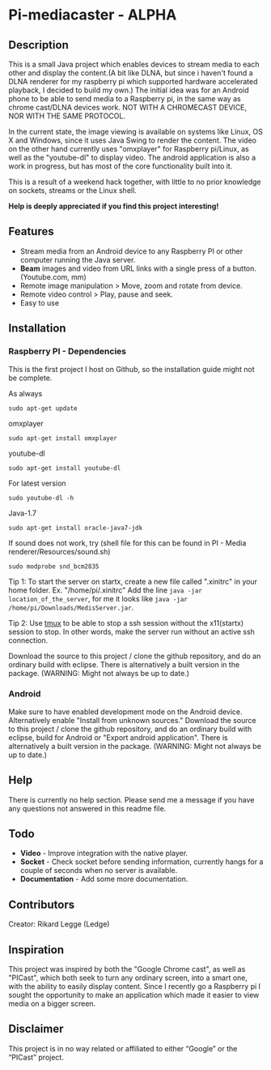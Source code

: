 Pi-mediacaster - ALPHA
==============
## Description
This is a small Java project which enables devices to stream media to each other and display the content.(A bit like DLNA, but since i haven't found a DLNA renderer for my raspberry pi which supported hardware accelerated playback, I decided to build my own.) The initial idea was for an Android phone to be able to send media to a Raspberry pi, in the same way as chrome cast/DLNA devices work. NOT WITH A CHROMECAST DEVICE, NOR WITH THE SAME PROTOCOL.

In the current state, the image viewing is available on systems like Linux, OS X and Windows, since it uses Java Swing to render the content. The video on the other hand currently uses "omxplayer" for Raspberry pi/Linux, as well as the "youtube-dl" to display video. The android application is also a work in progress, but has most of the core functionality built into it. 

This is a result of a weekend hack together, with little to no prior knowledge on sockets, streams or the Linux shell.

**Help is deeply appreciated if you find this project interesting!**

## Features
+ Stream media from an Android device to any Raspberry PI or other computer running the Java server.
+ **Beam** images and video from URL links with a single press of a button. (Youtube.com, mm)
+ Remote image manipulation > Move, zoom and rotate from device.
+ Remote video control > Play, pause and seek.
+ Easy to use

## Installation
### Raspberry PI - **Dependencies**
This is the first project I host on Github, so the installation guide might not be complete.

As always

    sudo apt-get update

omxplayer

    sudo apt-get install omxplayer
    
youtube-dl

    sudo apt-get install youtube-dl
For latest version

    sudo youtube-dl -h
    
Java-1.7

    sudo apt-get install oracle-java7-jdk

If sound does not work, try (shell file for this can be found in PI - Media renderer/Resources/sound.sh)

    sudo modprobe snd_bcm2835

Tip 1: To start the server on startx, create a new file called ".xinitrc" in your home folder. Ex. "/home/pi/.xinitrc"
Add the line `java -jar location_of_the_server`, for me it looks like `java -jar /home/pi/Downloads/MedisServer.jar`.

Tip 2: Use [tmux](http://tmux.sourceforge.net/) to be able to stop a ssh session without the x11(startx) session to stop. In other words, make the server run without an active ssh connection.

Download the source to this project / clone the github repository, and do an ordinary build with eclipse. There is alternatively a built version in the package. (WARNING: Might not always be up to date.)

### Android
Make sure to have enabled development mode on the Android device. Alternatively enable "Install from unknown sources."
Download the source to this project / clone the github repository, and do an ordinary build with eclipse, build for Android or "Export android application". There is alternatively a built version in the package. (WARNING: Might not always be up to date.)

## Help
There is currently no help section.
Please send me a message if you have any questions not answered in this readme file.

## Todo
+ **Video** - Improve integration with the native player. 
+ **Socket** - Check socket before sending information, currently hangs for a couple of seconds when no server is available.
+ **Documentation** - Add some more documentation.

## Contributors
Creator: Rikard Legge (Ledge)

## Inspiration
This project was inspired by both the "Google Chrome cast", as well as "PICast", which both seek to turn any ordinary screen, into a smart one, with the ability to easily display content. Since I recently go a Raspberry pi I sought the opportunity to make an application which made it easier to view media on a bigger screen.

## Disclaimer
This project is in no way related or affiliated to either “Google” or the “PICast” project.
